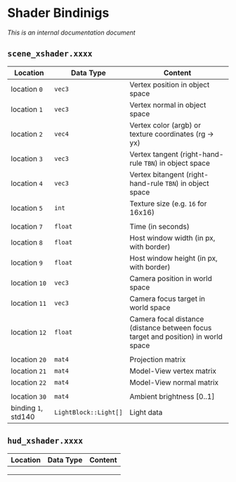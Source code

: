 ﻿# Shader Bindinigs
_This is an internal documentation document_

## `scene_xshader.xxxx`

| Location | Data Type | Content |
|----------|-----------|---------|
| location `0` | `vec3` | Vertex position in object space |
| location `1` | `vec3` | Vertex normal in object space |
| location `2` | `vec4` | Vertex color (argb) or texture coordinates (rg -> yx) |
| location `3` | `vec3` | Vertex tangent (right-hand-rule `TBN`) in object space |
| location `4` | `vec3` | Vertex bitangent (right-hand-rule `TBN`) in object space |
| location `5` | `int` | Texture size (e.g. `16` for 16x16) |
| | | |
| location `7` | `float` | Time (in seconds) |
| location `8` | `float` | Host window width (in px, with border) |
| location `9` | `float` | Host window height (in px, with border) |
| location `10`| `vec3` | Camera position in world space |
| location `11`| `vec3` | Camera focus target in world space |
| location `12`| `float` | Camera focal distance (distance between focus target and position) in world space |
| | | |
| location `20`| `mat4` | Projection matrix |
| location `21`| `mat4` | Model-View vertex matrix |
| location `22`| `mat4` | Model-View normal matrix |
| | | |
| location `30`| `mat4` | Ambient brightness [0..1] |
| binding `1`, std140| `LightBlock::Light[]` | Light data |

## `hud_xshader.xxxx`

| Location | Data Type | Content |
|----------|-----------|---------|
| | | |
| | | |
| | | |